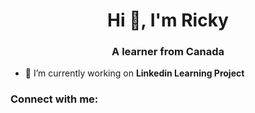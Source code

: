 <h1 align="center">Hi 👋, I'm Ricky</h1>
<h3 align="center">A learner from Canada</h3>

- 🔭 I’m currently working on **Linkedin Learning Project**

<h3 align="left">Connect with me:</h3>
<p align="left">
</p>

